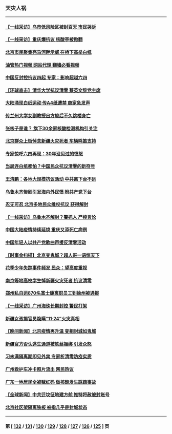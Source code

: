 ### 天灾人祸
---
#### [【一线采访】乌市低风险区被封百天 市民哭诉](../../pages/ncid280/n13874587.md?11290845) 
#### [【一线采访】重庆爆抗议 核酸亭被掀翻](../../pages/ncid280/n13874621.md?11290845) 
#### [北京市民聚集亮马河畔示威 在桥下高举白纸](../../pages/ncid280/n13874600.md?11290845) 
#### [油管热门视频 网站代理 翻墙必看视频](http://138.2.39.72:81/youtube.html?epic-marker?11290845)
#### [中国反封控抗议四起 专家：影响超越六四](../../pages/ncid280/n13874566.md?11290845) 
#### [【环球直击】清华大学抗议清零 蔡英文辞党主席](../../pages/ncid280/n13874575.md?11290845) 
#### [大陆涌现白纸运动 传A4纸遭禁 商家急发声](../../pages/ncid280/n13874524.md?11290845) 
#### [传兰州大学女副教授出方舱后不久跳楼身亡](../../pages/ncid280/n13874453.md?11290845) 
#### [张核子是谁？ 旗下30余家核酸检测机构引关注](../../pages/ncid280/n13874195.md?11290845) 
#### [北京群众上街悼念新疆火灾死者 车辆鸣笛支持](../../pages/ncid280/n13874294.md?11290845) 
#### [专家惊呼六四再现：30年没见过的愤怒](../../pages/ncid280/n13874138.md?11290845) 
#### [当局连白纸都怕？中国民众抗议清零的新符号](../../pages/ncid280/n13874102.md?11290845) 
#### [王清鹏：各地大规模抗议活动 中共离下台不远](../../pages/ncid280/n13874071.md?11290845) 
#### [乌鲁木齐惨剧引发海内外民愤 盼共产党下台](../../pages/ncid280/n13874046.md?11290845) 
#### [忍无可忍 北京多地民众维权抗议 获得解封](../../pages/ncid280/n13874008.md?11290845) 
#### [【一线采访】乌鲁木齐解封？警抓人 严控言论](../../pages/ncid280/n13873962.md?11290845) 
#### [中国大陆疫情持续延烧 重庆又添死亡病例](../../pages/ncid280/n13873998.md?11290845) 
#### [中国年轻人以共产党歌曲声援反清零活动](../../pages/ncid280/n13873922.md?11290845) 
#### [【时事金扫描】北京变鬼城？超人哥一语惊天下](../../pages/ncid280/n13873715.md?11290845) 
#### [花季少年失踪事件频发 民众：望高度重视](../../pages/ncid280/n13872973.md?11290845) 
#### [南京等地高校学生悼新疆火灾死者 抗议清零](../../pages/ncid280/n13873707.md?11290845) 
#### [郑州私自运870名富士康离职员工到徐州被通报](../../pages/ncid280/n13873569.md?11290845) 
#### [【一线采访】广州海珠长期封控 警民打架](../../pages/ncid280/n13873499.md?11290845) 
#### [新疆女孩揭官员隐瞒“11·24”火灾真相](../../pages/ncid280/n13873509.md?11290845) 
#### [【晚间新闻】北京疫情再升温 变相封城如鬼城](../../pages/ncid280/n13873490.md?11290845) 
#### [新疆官方否认逃生通道被铁丝捆绑 引发众怒](../../pages/ncid280/n13873325.md?11290845) 
#### [习未满隔离期即见外宾 专家析清零防疫实质](../../pages/ncid280/n13872981.md?11290845) 
#### [广州救护车冲卡照片流出 网民热议](../../pages/ncid280/n13872945.md?11290845) 
#### [广东一地居民全被赋红码 做核酸发生踩踏事故](../../pages/ncid280/n13872851.md?11290845) 
#### [【全球新闻】中共迁坟征地建方舱 推特将赦被封账号](../../pages/ncid280/n13872848.md?11290845) 
#### [北京社区架隔离铁板 被指几乎是封城状态](../../pages/ncid280/n13872758.md?11290845) 

---
#### 第 [ [132](./132.md?11290845) / [131](./131.md?11290845) / [130](./130.md?11290845) / [129](./129.md?11290845) / [128](./128.md?11290845) / [127](./127.md?11290845) / [126](./126.md?11290845) / [125](./125.md?11290845) ] 页
